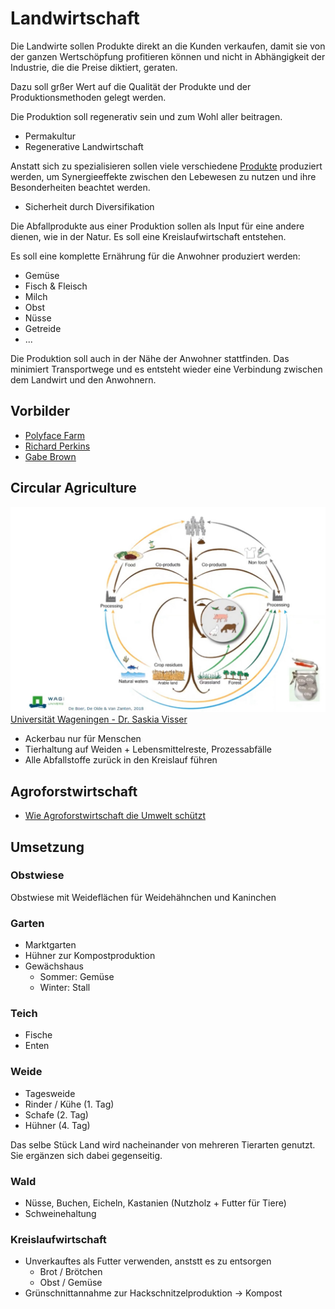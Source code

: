 # Landwirtschaft

Die Landwirte sollen Produkte direkt an die Kunden verkaufen, damit sie von der ganzen Wertschöpfung profitieren können und nicht in Abhängigkeit der Industrie, die die Preise diktiert, geraten.

Dazu soll grßer Wert auf die Qualität der Produkte und der Produktionsmethoden gelegt werden.

Die Produktion soll regenerativ sein und zum Wohl aller beitragen.
- Permakultur
- Regenerative Landwirtschaft

Anstatt sich zu spezialisieren sollen viele verschiedene [Produkte](./produktion.md) produziert werden, um Synergieeffekte zwischen den Lebewesen zu nutzen und ihre Besonderheiten beachtet werden.

- Sicherheit durch Diversifikation

Die Abfallprodukte aus einer Produktion sollen als Input für eine andere dienen, wie in der Natur. Es soll eine Kreislaufwirtschaft entstehen.

Es soll eine komplette Ernährung für die Anwohner produziert werden:

- Gemüse
- Fisch & Fleisch
- Milch
- Obst
- Nüsse
- Getreide
- ...

Die Produktion soll auch in der Nähe der Anwohner stattfinden. Das minimiert Transportwege und es entsteht wieder eine Verbindung zwischen dem Landwirt und den Anwohnern. 

## Vorbilder

- [Polyface Farm](https://www.polyfacefarms.com/)
- [Richard Perkins](https://www.youtube.com/user/mrintegralpermanence)
- [Gabe Brown](http://brownsranch.us/soil-health/)

## Circular Agriculture

![](./circular-agriculture.jpeg)
[Universität Wageningen - Dr. Saskia Visser](https://www.youtube.com/watch?v=FS6YsibNXic)

- Ackerbau nur für Menschen
- Tierhaltung auf Weiden + Lebensmittelreste, Prozessabfälle
- Alle Abfallstoffe zurück in den Kreislauf führen

## Agroforstwirtschaft

- [Wie Agroforstwirtschaft die Umwelt schützt](https://www.youtube.com/watch?v=UGx-X-b9c2Y)

## Umsetzung

### Obstwiese

Obstwiese mit Weideflächen für Weidehähnchen und Kaninchen

### Garten

- Marktgarten
- Hühner zur Kompostproduktion
- Gewächshaus
    + Sommer: Gemüse
    + Winter: Stall

### Teich

- Fische 
- Enten

### Weide

- Tagesweide
- Rinder / Kühe (1. Tag)
- Schafe (2. Tag)
- Hühner (4. Tag)

Das selbe Stück Land wird nacheinander von mehreren Tierarten genutzt. Sie ergänzen sich dabei gegenseitig.

### Wald

- Nüsse, Buchen, Eicheln, Kastanien (Nutzholz + Futter für Tiere)
- Schweinehaltung

### Kreislaufwirtschaft

- Unverkauftes als Futter verwenden, anststt es zu entsorgen
    + Brot / Brötchen
    + Obst / Gemüse
- Grünschnittannahme zur Hackschnitzelproduktion -> Kompost

